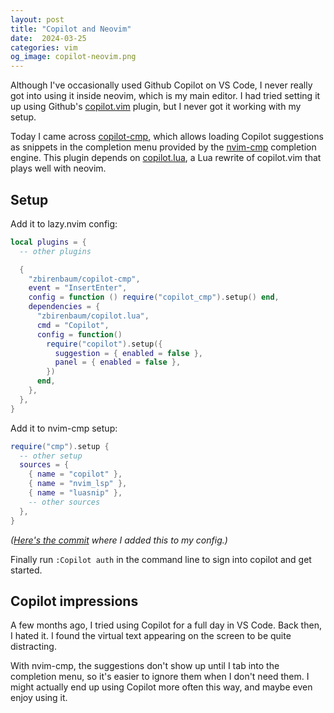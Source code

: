 ```yaml
---
layout: post
title: "Copilot and Neovim"
date:  2024-03-25
categories: vim
og_image: copilot-neovim.png
---
```


Although I've occasionally used
Github Copilot on VS Code,
I never really got into using it inside neovim,
which is my main editor.
I had tried setting it up
using Github's [copilot.vim](https://github.com/github/copilot.vim) plugin,
but I never got it working with my setup.

Today I came across
[copilot-cmp](https://github.com/zbirenbaum/copilot-cmp),
which allows loading Copilot suggestions
as snippets in the completion menu
provided by the
[nvim-cmp](https://github.com/hrsh7th/nvim-cmp)
completion engine.
This plugin depends on
[copilot.lua](https://github.com/zbirenbaum/copilot.lua),
a Lua rewrite of copilot.vim
that plays well with neovim.

## Setup

Add it to lazy.nvim config:

```lua
local plugins = {
  -- other plugins

  {
    "zbirenbaum/copilot-cmp",
    event = "InsertEnter",
    config = function () require("copilot_cmp").setup() end,
    dependencies = {
      "zbirenbaum/copilot.lua",
      cmd = "Copilot",
      config = function()
        require("copilot").setup({
          suggestion = { enabled = false },
          panel = { enabled = false },
        })
      end,
    },
  },
}
```

Add it to nvim-cmp setup:

```lua
require("cmp").setup {
  -- other setup
  sources = {
    { name = "copilot" },
    { name = "nvim_lsp" },
    { name = "luasnip" },
    -- other sources
  },
}
```
_([Here's the commit](https://github.com/nithinbekal/dotfiles/commit/3d66b134a3193ee2cb83131cf2d8156f990bc10a)
where I added this to my config.)_

Finally run `:Copilot auth`
in the command line
to sign into copilot
and get started.

## Copilot impressions

A few months ago,
I tried using Copilot for a full day in VS Code.
Back then,
I hated it.
I found the virtual text appearing on the screen
to be quite distracting.

With nvim-cmp,
the suggestions don't show up
until I tab into the completion menu,
so it's easier to ignore them
when I don't need them.
I might actually end up
using Copilot more often this way,
and maybe even enjoy using it.
